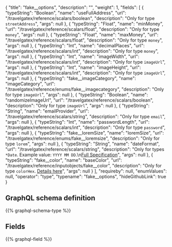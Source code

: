 {
  "title": "fake__options",
  "description": "",
  "weight": 1,
  "fields": [
    {
      "typeString": "Boolean",
      "name": "useFullAddress",
      "url": "/travelgatex/reference/scalars/boolean",
      "description": "Only for type `streetAddress`",
      "args": null
    },
    {
      "typeString": "Float",
      "name": "minMoney",
      "url": "/travelgatex/reference/scalars/float",
      "description": "Only for type `money`",
      "args": null
    },
    {
      "typeString": "Float",
      "name": "maxMoney",
      "url": "/travelgatex/reference/scalars/float",
      "description": "Only for type `money`",
      "args": null
    },
    {
      "typeString": "Int",
      "name": "decimalPlaces",
      "url": "/travelgatex/reference/scalars/int",
      "description": "Only for type `money`",
      "args": null
    },
    {
      "typeString": "Int",
      "name": "imageWidth",
      "url": "/travelgatex/reference/scalars/int",
      "description": "Only for type `imageUrl`",
      "args": null
    },
    {
      "typeString": "Int",
      "name": "imageHeight",
      "url": "/travelgatex/reference/scalars/int",
      "description": "Only for type `imageUrl`",
      "args": null
    },
    {
      "typeString": "fake__imageCategory",
      "name": "imageCategory",
      "url": "/travelgatex/reference/enums/fake__imagecategory",
      "description": "Only for type `imageUrl`",
      "args": null
    },
    {
      "typeString": "Boolean",
      "name": "randomizeImageUrl",
      "url": "/travelgatex/reference/scalars/boolean",
      "description": "Only for type `imageUrl`",
      "args": null
    },
    {
      "typeString": "String",
      "name": "emailProvider",
      "url": "/travelgatex/reference/scalars/string",
      "description": "Only for type `email`",
      "args": null
    },
    {
      "typeString": "Int",
      "name": "passwordLength",
      "url": "/travelgatex/reference/scalars/int",
      "description": "Only for type `password`",
      "args": null
    },
    {
      "typeString": "fake__loremSize",
      "name": "loremSize",
      "url": "/travelgatex/reference/enums/fake__loremsize",
      "description": "Only for type `lorem`",
      "args": null
    },
    {
      "typeString": "String",
      "name": "dateFormat",
      "url": "/travelgatex/reference/scalars/string",
      "description": "Only for types `*Date`. Example value: `YYYY MM DD`.\n[Full Specification](http://momentjs.com/docs/#/displaying/format/)",
      "args": null
    },
    {
      "typeString": "fake__color",
      "name": "baseColor",
      "url": "/travelgatex/reference/inputobjects/fake__color",
      "description": "Only for type `colorHex`. [Details here](https://stackoverflow.com/a/43235/4989887)",
      "args": null
    }
  ],
  "requireby": null,
  "enumValues": null,
  "operator": "type",
  "typename": "fake__options",
  "hideGithubLink": true
}
## GraphQL schema definition

{{% graphql-schema-type %}}

## Fields

{{% graphql-field %}}
